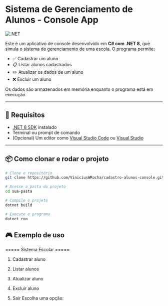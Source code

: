 # Sistema de Gerenciamento de Alunos - Console App

![.NET](https://img.shields.io/badge/.NET-8.0-blue)

Este é um aplicativo de console desenvolvido em **C# com .NET 8**, que simula o sistema de gerenciamento de uma escola. O programa permite:

- ✅ Cadastrar um aluno  
- 📋 Listar alunos cadastrados  
- ✏️ Atualizar os dados de um aluno  
- ❌ Excluir um aluno  

Os dados são armazenados em memória enquanto o programa está em execução.

---

## 🧰 Requisitos

- [.NET 8 SDK](https://dotnet.microsoft.com/en-us/download/dotnet/8.0) instalado
- Terminal ou prompt de comando
- (Opcional) Um editor como [Visual Studio Code](https://code.visualstudio.com/) ou [Visual Studio](https://visualstudio.microsoft.com/)

---

## 📦 Como clonar e rodar o projeto

```bash
# Clone o repositório
git clone https://github.com/ViniciusWRocha/cadastro-alunos-console.git

# Acesse a pasta do projeto
cd sua-pasta

# Compile o projeto
dotnet build

# Execute o programa
dotnet run

```

## 🎮 Exemplo de uso

===== Sistema Escolar =====

1. Cadastrar aluno

2. Listar alunos

3. Atualizar aluno

4. Excluir aluno

0. Sair
Escolha uma opção:

